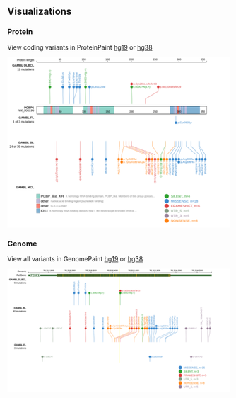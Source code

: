 ## Visualizations
### Protein
View coding variants in ProteinPaint [hg19](https://morinlab.github.io/LLMPP/GAMBL/PCBP1_protein.html)  or [hg38](https://morinlab.github.io/LLMPP/GAMBL/PCBP1_protein_hg38.html)

![](images/proteinpaint/PCBP1_NM_006196.svg)

### Genome
View all variants in GenomePaint [hg19](https://morinlab.github.io/LLMPP/GAMBL/PCBP1.html)  or [hg38](https://morinlab.github.io/LLMPP/GAMBL/PCBP1_hg38.html)

![](images/proteinpaint/PCBP1.svg)

